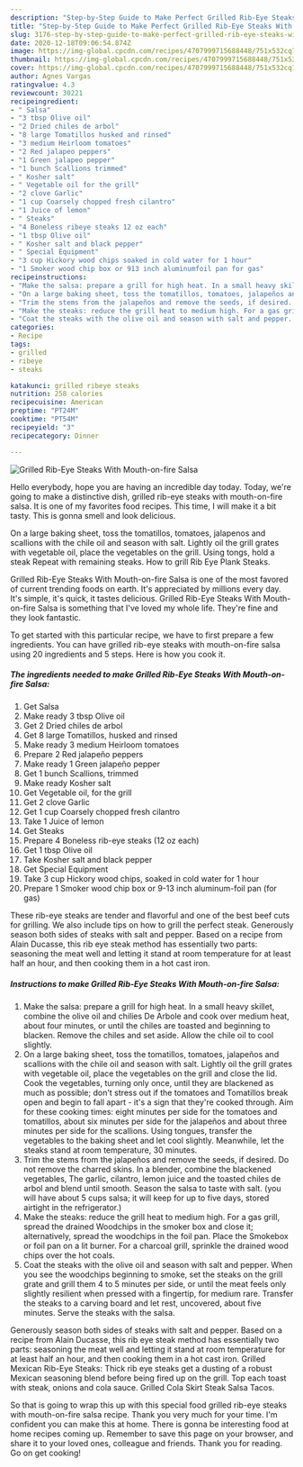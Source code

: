 ```yaml
---
description: "Step-by-Step Guide to Make Perfect Grilled Rib-Eye Steaks With Mouth-on-fire Salsa"
title: "Step-by-Step Guide to Make Perfect Grilled Rib-Eye Steaks With Mouth-on-fire Salsa"
slug: 3176-step-by-step-guide-to-make-perfect-grilled-rib-eye-steaks-with-mouth-on-fire-salsa
date: 2020-12-18T09:06:54.874Z
image: https://img-global.cpcdn.com/recipes/4707999715688448/751x532cq70/grilled-rib-eye-steaks-with-mouth-on-fire-salsa-recipe-main-photo.jpg
thumbnail: https://img-global.cpcdn.com/recipes/4707999715688448/751x532cq70/grilled-rib-eye-steaks-with-mouth-on-fire-salsa-recipe-main-photo.jpg
cover: https://img-global.cpcdn.com/recipes/4707999715688448/751x532cq70/grilled-rib-eye-steaks-with-mouth-on-fire-salsa-recipe-main-photo.jpg
author: Agnes Vargas
ratingvalue: 4.3
reviewcount: 30221
recipeingredient:
- " Salsa"
- "3 tbsp Olive oil"
- "2 Dried chiles de arbol"
- "8 large Tomatillos husked and rinsed"
- "3 medium Heirloom tomatoes"
- "2 Red jalapeo peppers"
- "1 Green jalapeo pepper"
- "1 bunch Scallions trimmed"
- " Kosher salt"
- " Vegetable oil for the grill"
- "2 clove Garlic"
- "1 cup Coarsely chopped fresh cilantro"
- "1 Juice of lemon"
- " Steaks"
- "4 Boneless ribeye steaks 12 oz each"
- "1 tbsp Olive oil"
- " Kosher salt and black pepper"
- " Special Equipment"
- "3 cup Hickory wood chips soaked in cold water for 1 hour"
- "1 Smoker wood chip box or 913 inch aluminumfoil pan for gas"
recipeinstructions:
- "Make the salsa: prepare a grill for high heat. In a small heavy skillet, combine the olive oil and chilies De Arbole and cook over medium heat, about four minutes, or until the chiles are toasted and beginning to blacken. Remove the chiles and set aside. Allow the chile oil to cool slightly."
- "On a large baking sheet, toss the tomatillos, tomatoes, jalapeños and scallions with the chile oil and season with salt. Lightly oil the grill grates with vegetable oil, place the vegetables on the grill and close the lid. Cook the vegetables, turning only once, until they are blackened as much as possible; don&#39;t stress out if the tomatoes and Tomatillos break open and begin to fall apart - it&#39;s a sign that they&#39;re cooked through. Aim for these cooking times: eight minutes per side for the tomatoes and tomatillos, about six minutes per side for the jalapeños and about three minutes per side for the scallions. Using tongues, transfer the vegetables to the baking sheet and let cool slightly. Meanwhile, let the steaks stand at room temperature, 30 minutes."
- "Trim the stems from the jalapeños and remove the seeds, if desired. Do not remove the charred skins. In a blender, combine the blackened vegetables, The garlic, cilantro, lemon juice and the toasted chiles de arbol and blend until smooth. Season the salsa to taste with salt. (you will have about 5 cups salsa; it will keep for up to five days, stored airtight in the refrigerator.)"
- "Make the steaks: reduce the grill heat to medium high. For a gas grill, spread the drained Woodchips in the smoker box and close it; alternatively, spread the woodchips in the foil pan. Place the Smokebox or foil pan on a lit burner. For a charcoal grill, sprinkle the drained wood chips over the hot coals."
- "Coat the steaks with the olive oil and season with salt and pepper. When you see the woodchips beginning to smoke, set the steaks on the grill grate and grill them 4 to 5 minutes per side, or until the meat feels only slightly resilient when pressed with a fingertip, for medium rare. Transfer the steaks to a carving board and let rest, uncovered, about five minutes. Serve the steaks with the salsa."
categories:
- Recipe
tags:
- grilled
- ribeye
- steaks

katakunci: grilled ribeye steaks 
nutrition: 258 calories
recipecuisine: American
preptime: "PT24M"
cooktime: "PT54M"
recipeyield: "3"
recipecategory: Dinner

---
```



![Grilled Rib-Eye Steaks With Mouth-on-fire Salsa](https://img-global.cpcdn.com/recipes/4707999715688448/751x532cq70/grilled-rib-eye-steaks-with-mouth-on-fire-salsa-recipe-main-photo.jpg)

Hello everybody, hope you are having an incredible day today. Today, we're going to make a distinctive dish, grilled rib-eye steaks with mouth-on-fire salsa. It is one of my favorites food recipes. This time, I will make it a bit tasty. This is gonna smell and look delicious.

On a large baking sheet, toss the tomatillos, tomatoes, jalapenos and scallions with the chile oil and season with salt. Lightly oil the grill grates with vegetable oil, place the vegetables on the grill. Using tongs, hold a steak Repeat with remaining steaks. How to grill Rib Eye Plank Steaks.

Grilled Rib-Eye Steaks With Mouth-on-fire Salsa is one of the most favored of current trending foods on earth. It's appreciated by millions every day. It's simple, it's quick, it tastes delicious. Grilled Rib-Eye Steaks With Mouth-on-fire Salsa is something that I've loved my whole life. They're fine and they look fantastic.


To get started with this particular recipe, we have to first prepare a few ingredients. You can have grilled rib-eye steaks with mouth-on-fire salsa using 20 ingredients and 5 steps. Here is how you cook it.

<!--inarticleads1-->

##### The ingredients needed to make Grilled Rib-Eye Steaks With Mouth-on-fire Salsa:

1. Get  Salsa
1. Make ready 3 tbsp Olive oil
1. Get 2 Dried chiles de arbol
1. Get 8 large Tomatillos, husked and rinsed
1. Make ready 3 medium Heirloom tomatoes
1. Prepare 2 Red jalapeño peppers
1. Make ready 1 Green jalapeño pepper
1. Get 1 bunch Scallions, trimmed
1. Make ready  Kosher salt
1. Get  Vegetable oil, for the grill
1. Get 2 clove Garlic
1. Get 1 cup Coarsely chopped fresh cilantro
1. Take 1 Juice of lemon
1. Get  Steaks
1. Prepare 4 Boneless rib-eye steaks (12 oz each)
1. Get 1 tbsp Olive oil
1. Take  Kosher salt and black pepper
1. Get  Special Equipment
1. Take 3 cup Hickory wood chips, soaked in cold water for 1 hour
1. Prepare 1 Smoker wood chip box or 9-13 inch aluminum-foil pan (for gas)


These rib-eye steaks are tender and flavorful and one of the best beef cuts for grilling. We also include tips on how to grill the perfect steak. Generously season both sides of steaks with salt and pepper. Based on a recipe from Alain Ducasse, this rib eye steak method has essentially two parts: seasoning the meat well and letting it stand at room temperature for at least half an hour, and then cooking them in a hot cast iron. 

<!--inarticleads2-->

##### Instructions to make Grilled Rib-Eye Steaks With Mouth-on-fire Salsa:

1. Make the salsa: prepare a grill for high heat. In a small heavy skillet, combine the olive oil and chilies De Arbole and cook over medium heat, about four minutes, or until the chiles are toasted and beginning to blacken. Remove the chiles and set aside. Allow the chile oil to cool slightly.
1. On a large baking sheet, toss the tomatillos, tomatoes, jalapeños and scallions with the chile oil and season with salt. Lightly oil the grill grates with vegetable oil, place the vegetables on the grill and close the lid. Cook the vegetables, turning only once, until they are blackened as much as possible; don&#39;t stress out if the tomatoes and Tomatillos break open and begin to fall apart - it&#39;s a sign that they&#39;re cooked through. Aim for these cooking times: eight minutes per side for the tomatoes and tomatillos, about six minutes per side for the jalapeños and about three minutes per side for the scallions. Using tongues, transfer the vegetables to the baking sheet and let cool slightly. Meanwhile, let the steaks stand at room temperature, 30 minutes.
1. Trim the stems from the jalapeños and remove the seeds, if desired. Do not remove the charred skins. In a blender, combine the blackened vegetables, The garlic, cilantro, lemon juice and the toasted chiles de arbol and blend until smooth. Season the salsa to taste with salt. (you will have about 5 cups salsa; it will keep for up to five days, stored airtight in the refrigerator.)
1. Make the steaks: reduce the grill heat to medium high. For a gas grill, spread the drained Woodchips in the smoker box and close it; alternatively, spread the woodchips in the foil pan. Place the Smokebox or foil pan on a lit burner. For a charcoal grill, sprinkle the drained wood chips over the hot coals.
1. Coat the steaks with the olive oil and season with salt and pepper. When you see the woodchips beginning to smoke, set the steaks on the grill grate and grill them 4 to 5 minutes per side, or until the meat feels only slightly resilient when pressed with a fingertip, for medium rare. Transfer the steaks to a carving board and let rest, uncovered, about five minutes. Serve the steaks with the salsa.


Generously season both sides of steaks with salt and pepper. Based on a recipe from Alain Ducasse, this rib eye steak method has essentially two parts: seasoning the meat well and letting it stand at room temperature for at least half an hour, and then cooking them in a hot cast iron. Grilled Mexican Rib-Eye Steaks: Thick rib eye steaks get a dusting of a robust Mexican seasoning blend before being fired up on the grill. Top each toast with steak, onions and cola sauce. Grilled Cola Skirt Steak Salsa Tacos. 

So that is going to wrap this up with this special food grilled rib-eye steaks with mouth-on-fire salsa recipe. Thank you very much for your time. I'm confident you can make this at home. There is gonna be interesting food at home recipes coming up. Remember to save this page on your browser, and share it to your loved ones, colleague and friends. Thank you for reading. Go on get cooking!
